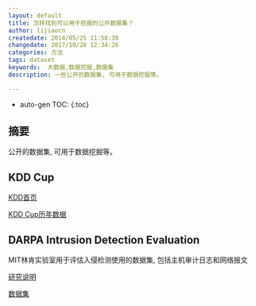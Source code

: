 ```yaml
---
layout: default
title: 怎样找到可以用于挖掘的公开数据集？
author: lijiaocn
createdate: 2014/05/25 11:58:30
changedate: 2017/10/28 12:34:26
categories: 方法
tags: dataset
keywords:  大数据,数据挖掘,数据集
description: 一些公开的数据集, 可用于数据挖掘等。

---
```


* auto-gen TOC:
{:toc}

## 摘要

公开的数据集, 可用于数据挖掘等。

## KDD Cup

[KDD首页](http://www.sigkdd.org/)

[KDD Cup历年数据](http://www.sigkdd.org/kddcup/index.php)

## DARPA Intrusion Detection Evaluation

MIT林肯实验室用于评估入侵检测使用的数据集, 包括主机审计日志和网络报文

[研究说明](http://www.ll.mit.edu/mission/communications/cyber/CSTcorpora/ideval/index.html)

[数据集](http://www.ll.mit.edu/mission/communications/cyber/CSTcorpora/ideval/data/index.html)
